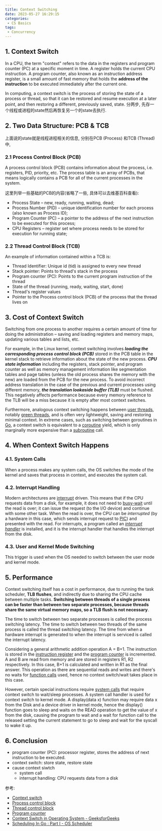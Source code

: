 ```yaml
---
title: Context Switching
date: 2023-05-27 16:29:15
categories:
 - CS Basics
tags:
 - Concurrency
---
```


## 1. Context Switch

In a CPU, the term "context" refers to the data in the registers and program counter (PC) at a specific moment in time. A register holds the current CPU instruction. A program counter, also known as an instruction address register, is a small amount of fast memory that holds the **address of the instruction** to be executed immediately after the current one.

In computing, a context switch is the process of storing the state of a process or thread, so that it can be restored and resume execution at a later point, and then restoring a different, previously saved, state. 分两步, 先存一个线程或进程的state然后再恢复另一个的state去执行. 

## 2. Two Data Structure: PCB & TCB

上面说的state就是线程进程相关的信息, 分别在PCB (Process) 和TCB (Thread) 中, 

### 2.1 Process Control Block (PCB)

A process control block (PCB) contains information about the process, i.e. registers, PID, priority, etc. The process table is an array of PCBs, that means logically contains a PCB for all of the current processes in the system. 

这里列举一些基础的PCB的内容(省略了一些, 具体可以去维基百科查看):

- Process State – new, ready, running, waiting, dead;
- Process Number (PID) – unique identification number for each process (also known as Process ID);
- Program Counter (PC) – a pointer to the address of the next instruction to be executed for this process;
- CPU Registers – register set where process needs to be stored for execution for running state;

### 2.2 **Thread Control Block** (**TCB**)

An example of information contained within a TCB is:

- Thread Identifier: Unique id (tid) is assigned to every new thread
- Stack pointer: Points to thread's stack in the process
- Program counter (PC): Points to the current program instruction of the thread
- State of the thread (running, ready, waiting, start, done)
- Thread's register values
- Pointer to the Process control block (PCB) of the process that the thread lives on

## 3. Cost of Context Switch

Switching from one process to another requires a certain amount of time for doing the administration – saving and loading registers and memory maps, updating various tables and lists, etc. 

For example, in the Linux kernel, context switching involves ***loading the corresponding process control block (PCB)*** stored in the PCB table in the kernel stack to retrieve information about the state of the new process. ***CPU state information*** including the registers, stack pointer, and program counter as well as memory management information like segmentation tables and page tables (unless the old process shares the memory with the new) are loaded from the PCB for the new process. To avoid incorrect address translation in the case of the previous and current processes using different memory, ***the translation lookaside buffer (TLB)*** must be flushed. This negatively affects performance because every memory reference to the TLB will be a miss because it is empty after most context switches. 

Furthermore, analogous context switching happens between [user threads](https://en.wikipedia.org/wiki/User_thread), notably [green threads](https://en.wikipedia.org/wiki/Green_thread), and is often very lightweight, saving and restoring minimal context. In extreme cases, such as switching between goroutines in [Go](https://en.wikipedia.org/wiki/Go_(programming_language)), a context switch is equivalent to a [coroutine](https://en.wikipedia.org/wiki/Coroutine) yield, which is only marginally more expensive than a [subroutine](https://en.wikipedia.org/wiki/Subroutine) call.

## 4. When Context Switch Happens

### 4.1. System Calls

 When a process makes any system calls, the OS switches the mode of the kernel and saves that process in context, and executes the system call.

### 4.2. Interrupt Handling

Modern architectures are [interrupt](https://en.wikipedia.org/wiki/Interrupt) driven. This means that if the CPU requests data from a disk, for example, it does not need to [busy-wait](https://en.wikipedia.org/wiki/Busy-wait) until the read is over; it can issue the request (to the I/O device) and continue with some other task. When the read is over, the CPU can be *interrupted* (by a hardware in this case, which sends interrupt request to [PIC](https://en.wikipedia.org/wiki/Programmable_interrupt_controller)) and presented with the read. For interrupts, a program called an *[interrupt handler](https://en.wikipedia.org/wiki/Interrupt_handler)* is installed, and it is the interrupt handler that handles the interrupt from the disk.

### 4.3. User and Kernel Mode Switching

This trigger is used when the OS needed to switch between the user mode and kernel mode.

## 5. Performance

Context switching itself has a cost in performance, due to running the task scheduler, **TLB flushes**, and indirectly due to sharing the CPU cache between multiple tasks. **Switching between threads of a single process can be faster than between two separate processes, because threads share the same virtual memory maps, so a TLB flush is not necessary**.

The time to switch between two separate processes is called the process switching latency. The time to switch between two threads of the same process is called the thread switching latency. The time from when a hardware interrupt is generated to when the interrupt is serviced is called the interrupt latency. 

Considering a general arithmetic addition operation A = B+1. The instruction is stored in the [instruction register](https://en.wikipedia.org/wiki/Instruction_register) and the [program counter](https://en.wikipedia.org/wiki/Program_counter) is incremented. A and B are read from memory and are stored in registers R1, R2 respectively. In this case, B+1 is calculated and written in R1 as the final answer. This operation as there are sequential reads and writes and there's no waits for [function calls](https://en.wikipedia.org/wiki/Subroutine) used, hence no context switch/wait takes place in this case.

However, certain special instructions require [system calls](https://en.wikipedia.org/wiki/System_call) that require context switch to wait/sleep processes.  A system call handler is used for context switch to kernel mode. A display(data x) function may require data x from the Disk and a device driver in kernel mode, hence the display() function goes to sleep and waits on the READ operation to get the value of x from the disk, causing the program to wait and a wait for function call to the released setting the current statement to go to sleep and wait for the syscall to wake it up. 

## 6. Conclusion 

- program counter (PC): processor register, stores the address of next instruction to be executed.
- context switch: store state, restore state
- cause context siwtch
  - system call
  -  interrupt handling: CPU requests data from a disk

参考:

- [Context switch](https://en.wikipedia.org/wiki/Context_switch)
- [Process control block](https://en.wikipedia.org/wiki/Process_control_block)
- [Thread control block](https://en.wikipedia.org/wiki/Thread_control_block)
- [Program counter](https://en.wikipedia.org/wiki/Program_counter)
- [Context Switch in Operating System - GeeksforGeeks](https://www.geeksforgeeks.org/context-switch-in-operating-system/)
- [Scheduling In Go : Part I - OS Scheduler](https://www.ardanlabs.com/blog/2018/08/scheduling-in-go-part1.html)

